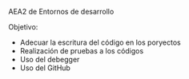AEA2 de Entornos de desarrollo

Objetivo:
  - Adecuar la escritura del código en los poryectos
  - Realización de pruebas a los códigos
  - Uso del debegger
  - Uso del GitHub
